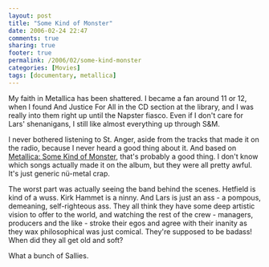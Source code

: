 ```yaml
---
layout: post
title: "Some Kind of Monster"
date: 2006-02-24 22:47
comments: true
sharing: true
footer: true
permalink: /2006/02/some-kind-monster
categories: [Movies]
tags: [documentary, metallica]
---
```

My faith in Metallica has been shattered.  I became a fan around 11 or 12, when I found And Justice For All in the CD section at the library, and I was really into them right up until the Napster fiasco.  Even if I don't care for Lars' shenanigans, I still like almost everything up through S&M.

I never bothered listening to St. Anger, aside from the tracks that made it on the radio, because I never heard a good thing about it.  And based on <a href="http://www.imdb.com/title/tt0387412/">Metallica: Some Kind of Monster</a>, that's probably a good thing.  I don't know which songs actually made it on the album, but they were all pretty awful.  It's just generic nü-metal crap.

The worst part was actually seeing the band behind the scenes.  Hetfield is kind of a wuss.  Kirk Hammet is a ninny.  And Lars is just an ass - a pompous, demeaning, self-righteous ass.  They all think they have some deep artistic vision to offer to the world, and watching the rest of the crew - managers, producers and the like - stroke their egos and agree with their inanity as they wax philosophical was just comical.  They're supposed to be badass!  When did they all get old and soft?

What a bunch of Sallies.

